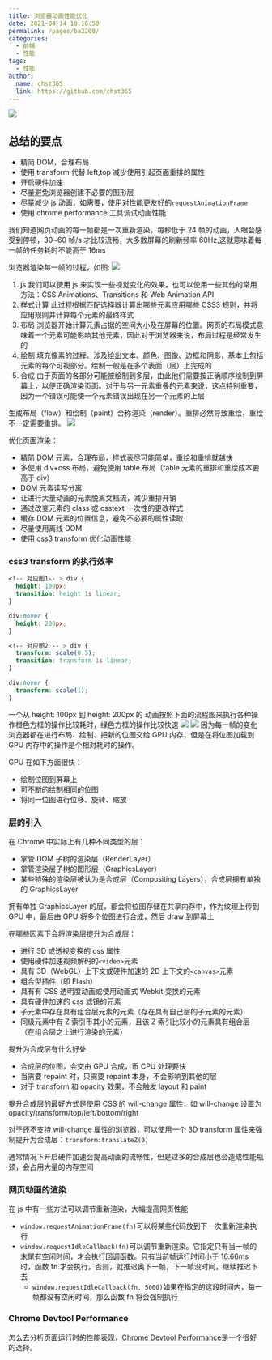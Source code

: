 ```yaml
---
title: 浏览器动画性能优化
date: 2021-04-14 10:16:50
permalink: /pages/ba2200/
categories: 
  - 前端
  - 性能
tags: 
  - 性能
author: 
  name: chst365
  link: https://github.com/chst365
---
```

![](https://cdn.jsdelivr.net/gh/chst365/bolgImgs/imgs/topImgs/220.jpg)
## 总结的要点

- 精简 DOM，合理布局
- 使用 transform 代替 left,top 减少使用引起页面重排的属性
- 开启硬件加速
- 尽量避免浏览器创建不必要的图形层
- 尽量减少 js 动画，如需要，使用对性能更友好的`requestAnimationFrame`
- 使用 chrome performance 工具调试动画性能

我们知道网页动画的每一帧都是一次重新渲染，每秒低于 24 帧的动画，人眼会感受到停顿，30~60 帧/s 才比较流畅，大多数屏幕的刷新频率 60Hz,这就意味着每一帧的任务耗时不能高于 16ms

浏览器渲染每一帧的过程，如图:
![](https://upload-images.jianshu.io/upload_images/1621708-a41d34fd8b262bb6.png?imageMogr2/auto-orient/strip|imageView2/2/w/1095/format/webp)

1. js
   我们可以使用 js 来实现一些视觉变化的效果，也可以使用一些其他的常用方法：CSS Animations、Transitions 和 Web Animation API
2. 样式计算
   此过程根据匹配选择器计算出哪些元素应用哪些 CSS3 规则，并将应用规则并计算每个元素的最终样式
3. 布局
   浏览器开始计算元素占据的空间大小及在屏幕的位置。网页的布局模式意味着一个元素可能影响其他元素，因此对于浏览器来说，布局过程是经常发生的
4. 绘制
   填充像素的过程。涉及绘出文本、颜色、图像、边框和阴影，基本上包括元素的每个可视部分。绘制一般是在多个表面（层）上完成的
5. 合成
   由于页面的各部分可能被绘制到多层，由此他们需要按正确顺序绘制到屏幕上，以便正确渲染页面。对于与另一元素重叠的元素来说，这点特别重要，因为一个错误可能使一个元素错误出现在另一个元素的上层

生成布局（flow）和绘制（paint）合称渲染（render）。重排必然导致重绘，重绘不一定需要重排。
![](https://upload-images.jianshu.io/upload_images/1621708-67a605f7213dd67f.png?imageMogr2/auto-orient/strip|imageView2/2/w/720/format/webp)

优化页面渲染：

- 精简 DOM 元素，合理布局，样式表尽可能简单，重绘和重排就越快
- 多使用 div+css 布局，避免使用 table 布局（table 元素的重排和重绘成本要高于 div）
- DOM 元素读写分离
- 让进行大量动画的元素脱离文档流，减少重排开销
- 通过改变元素的 class 或 csstext 一次性的更改样式
- 缓存 DOM 元素的位置信息，避免不必要的属性读取
- 尽量使用离线 DOM
- 使用 css3 transform 优化动画性能

### css3 transform 的执行效率

```css
<!-- 对应图1-- > div {
  height: 100px;
  transition: height 1s linear;
}

div:hover {
  height: 200px;
}

<!-- 对应图2 -- > div {
  transform: scale(0.5);
  transition: transform 1s linear;
}

div:hover {
  transform: scale(1);
}
```

一个从 height: 100px 到 height: 200px 的 动画按照下面的流程图来执行各种操作橙色方框的操作比较耗时，绿色方框的操作比较快速
![](https://upload-images.jianshu.io/upload_images/1621708-2f9474dd0744d413.png?imageMogr2/auto-orient/strip|imageView2/2/w/455/format/webp)
![](https://upload-images.jianshu.io/upload_images/1621708-a013fcb7fed434ba.png?imageMogr2/auto-orient/strip|imageView2/2/w/510/format/webp)
因为每一帧的变化浏览器都在进行布局、绘制、把新的位图交给 GPU 内存，但是在将位图加载到 GPU 内存中的操作是个相对耗时的操作。

GPU 在如下方面很快：

- 绘制位图到屏幕上
- 可不断的绘制相同的位图
- 将同一位图进行位移、旋转、缩放

### 层的引入

在 Chrome 中实际上有几种不同类型的层：

- 掌管 DOM 子树的渲染层（RenderLayer）
- 掌管渲染层子树的图形层（GraphicsLayer）
- 某些特殊的渲染层被认为是合成层（Compositing Layers），合成层拥有单独的 GraphicsLayer

拥有单独 GraphicsLayer 的层，都会将位图存储在共享内存中，作为纹理上传到 GPU 中，最后由 GPU 将多个位图进行合成，然后 draw 到屏幕上

在哪些因素下会将渲染层提升为合成层：

- 进行 3D 或透视变换的 css 属性
- 使用硬件加速视频解码的`<video>`元素
- 具有 3D（WebGL）上下文或硬件加速的 2D 上下文的`<canvas>`元素
- 组合型插件（即 Flash）
- 具有有 CSS 透明度动画或使用动画式 Webkit 变换的元素
- 具有硬件加速的 css 滤镜的元素
- 子元素中存在具有组合层元素的元素（存在具有自己层的子元素的元素）
- 同级元素中有 Z 索引币其小的元素，且该 Z 索引比较小的元素具有组合层（在组合层之上进行渲染的元素）

提升为合成层有什么好处

- 合成层的位图，会交由 GPU 合成，币 CPU 处理要快
- 当需要 repaint 时，只需要 repaint 本身，不会影响到其他的层
- 对于 transform 和 opacity 效果，不会触发 layout 和 paint

提升合成层的最好方式是使用 CSS 的 will-change 属性，如 will-change 设置为 opacity/transform/top/left/bottom/right

对于还不支持 will-change 属性的浏览器，可以使用一个 3D transform 属性来强制提升为合成层：`transform:translateZ(0)`

通常情况下开启硬件加速会提高动画的流畅性，但是过多的合成层也会造成性能瓶颈，会占用大量的内存空间

### 网页动画的渲染

在 js 中有一些方法可以调节重新渲染，大幅提高网页性能

- `window.requestAnimationFrame(fn)`可以将某些代码放到下一次重新渲染执行
- `window.requestIdleCallback(fn)`可以调节重新渲染。它指定只有当一帧的末尾有空闲时间，才会执行回调函数。只有当前帧运行时间小于 16.66ms 时，函数 fn 才会执行，否则，就推迟奥下一帧，下一帧没时间，继续推迟下去
  - `window.requestIdleCallback(fn, 5000)`如果在指定的这段时间内，每一帧都没有空闲时间，那么函数 fn 将会强制执行

### Chrome Devtool Performance

怎么去分析页面运行时的性能表现，[Chrome Devtool Performance](https://links.jianshu.com/go?to=https%3A%2F%2Fzhuanlan.zhihu.com%2Fp%2F29879682)是一个很好的选择。
